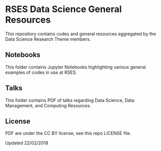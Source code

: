 # RSES Data Science General Resources

This repository contains codes and general resources aggregated by the Data Science Research Theme members.

## Notebooks

This folder contains Jupyter Notebooks highlighting various general examples of codes in use at RSES.

## Talks

This folder contains PDF of talks regarding Data Science, Data Management, and Computing Resources.

## License

PDF are under the CC BY license, see this repo LICENSE file.

Updated 22/02/2018


